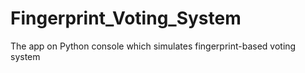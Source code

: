 # Fingerprint_Voting_System
The app on Python console which simulates fingerprint-based voting system
